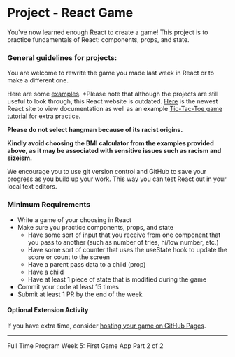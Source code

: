 # Project - React Game

You've now learned enough React to create a game! This project is to practice fundamentals of React: components, props, and state.

### General guidelines for projects:

You are welcome to rewrite the game you made last week in React or to make a different one.

Here are some [examples](https://bg.reactjs.org/community/examples.html).
\*Please note that although the projects are still useful to look through, this React website is outdated. [Here](https://react.dev/learn) is the newest React site to view documentation as well as an example [Tic-Tac-Toe game tutorial](https://react.dev/learn/tutorial-tic-tac-toe) for extra practice.

**Please do not select hangman because of its racist origins.**

**Kindly avoid choosing the BMI calculator from the examples provided above, as it may be associated with sensitive issues such as racism and sizeism.**

We encourage you to use git version control and GitHub to save your progress as you build up your work. This way you can test React out in your local text editors.

### Minimum Requirements

- Write a game of your choosing in React
- Make sure you practice components, props, and state
  - Have some sort of input that you receive from one component that you pass to another (such as number of tries, hi/low number, etc.)
  - Have some sort of counter that uses the useState hook to update the score or count to the screen
  - Have a parent pass data to a child (prop)
  - Have a child
  - Have at least 1 piece of state that is modified during the game
- Commit your code at least 15 times
- Submit at least 1 PR by the end of the week

#### Optional Extension Activity

If you have extra time, consider [hosting your game on GitHub Pages](https://betterprogramming.pub/how-to-host-your-react-app-on-github-pages-for-free-919ad201a4cb).

---

Full Time Program Week 5: First Game App Part 2 of 2
